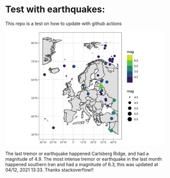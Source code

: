 <!-- README.md is generated from README.Rmd. Please edit that file -->

Test with earthquakes:
======================

This repo is a test on how to update with github actions

![](man/figures/README-unnamed-chunk-2-1.png)

The last tremor or earthquake happened Carlsberg Ridge, and had a
magnitude of 4.9. The most intense tremor or earthquake in the last
month happened southern Iran and had a magnitude of 6.3, this was
updated at 04/12, 2021 13:33. Thanks stackoverflow!!
